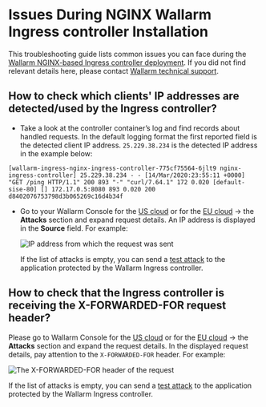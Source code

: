 # Issues During NGINX Wallarm Ingress controller Installation

This troubleshooting guide lists common issues you can face during the [Wallarm NGINX-based Ingress controller deployment](../admin-en/installation-kubernetes-en.md). If you did not find relevant details here, please contact [Wallarm technical support](mailto:support@wallarm.com).

## How to check which clients' IP addresses are detected/used by the Ingress controller?

* Take a look at the controller container’s log and find records about handled requests. In the default logging format the first reported field is the detected client IP address. `25.229.38.234` is the detected IP address in the example below:
```
[wallarm-ingress-nginx-ingress-controller-775cf75564-6jlt9 nginx-ingress-controller] 25.229.38.234 - - [14/Mar/2020:23:55:11 +0000] "GET /ping HTTP/1.1" 200 893 "-" "curl/7.64.1" 172 0.020 [default-sise-80] [] 172.17.0.5:8080 893 0.020 200 d8402076753798d3b065269c16d4b34f 
```

* Go to your Wallarm Console for the [US cloud](https://us1.my.wallarm.com) or for the [EU cloud](https://my.wallarm.com) → the **Attacks** section and expand request details. An IP address is displayed in the **Source** field. For example:

    ![IP address from which the request was sent](../images/request-ip-address.png)

    If the list of attacks is empty, you can send a [test attack](../admin-en/installation-check-operation-en.md#2-run-a-test-attack) to the application protected by the Wallarm Ingress controller.
    
## How to check that the Ingress controller is receiving the X-FORWARDED-FOR request header?

Please go to Wallarm Console for the [US cloud](https://us1.my.wallarm.com) or for the [EU cloud](https://my.wallarm.com) → the **Attacks** section and expand the request details. In the displayed request details, pay attention to the `X-FORWARDED-FOR` header. For example:

![The X-FORWARDED-FOR header of the request](../images/x-forwarded-for-header.png)

If the list of attacks is empty, you can send a [test attack](../admin-en/installation-check-operation-en.md#2-run-a-test-attack) to the application protected by the Wallarm Ingress controller.
